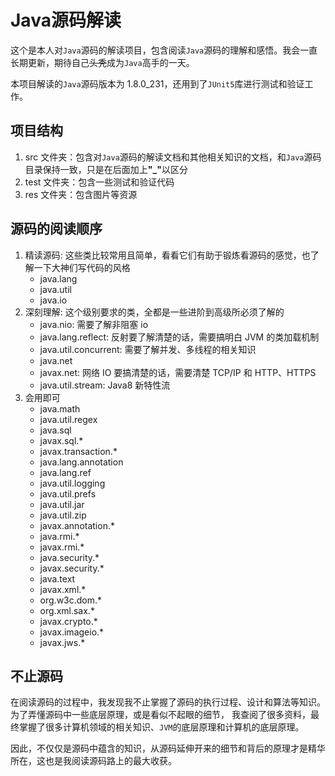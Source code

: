 # Java源码解读

这个是本人对`Java`源码的解读项目，包含阅读`Java`源码的理解和感悟。我会一直长期更新，期待自己~~头秃~~成为`Java`高手的一天。

本项目解读的`Java`源码版本为 1.8.0_231，还用到了`JUnit5`库进行测试和验证工作。

## 项目结构

1. src 文件夹：包含对`Java`源码的解读文档和其他相关知识的文档，和`Java`源码目录保持一致，只是在后面加上<strong>"_"</strong>以区分
2. test 文件夹：包含一些测试和验证代码
3. res 文件夹：包含图片等资源

## 源码的阅读顺序

1. 精读源码: 这些类比较常用且简单，看看它们有助于锻炼看源码的感觉，也了解一下大神们写代码的风格
    - java.lang
    - java.util
    - java.io
2. 深刻理解: 这个级别要求的类，全都是一些进阶到高级所必须了解的
    - java.nio: 需要了解非阻塞 io
    - java.lang.reflect: 反射要了解清楚的话，需要搞明白 JVM 的类加载机制
    - java.util.concurrent: 需要了解并发、多线程的相关知识
    - java.net
    - javax.net: 网络 IO 要搞清楚的话，需要清楚 TCP/IP 和 HTTP、HTTPS
    - java.util.stream: Java8 新特性流
3. 会用即可
    - java.math
    - java.util.regex
    - java.sql
    - javax.sql.*
    - javax.transaction.*
    - java.lang.annotation
    - java.lang.ref
    - java.util.logging
    - java.util.prefs
    - java.util.jar
    - java.util.zip
    - javax.annotation.*
    - java.rmi.*
    - javax.rmi.*
    - java.security.*
    - javax.security.*
    - java.text
    - javax.xml.*
    - org.w3c.dom.*
    - org.xml.sax.*
    - javax.crypto.*
    - javax.imageio.*
    - javax.jws.*
    
## 不止源码

在阅读源码的过程中，我发现我不止掌握了源码的执行过程、设计和算法等知识。为了弄懂源码中一些底层原理，或是看似不起眼的细节，
我查阅了很多资料，最终掌握了很多计算机领域的相关知识、`JVM`的底层原理和计算机的底层原理。

因此，不仅仅是源码中蕴含的知识，从源码延伸开来的细节和背后的原理才是精华所在，这也是我阅读源码路上的最大收获。
